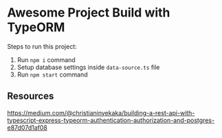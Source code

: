 # Awesome Project Build with TypeORM

Steps to run this project:

1. Run `npm i` command
2. Setup database settings inside `data-source.ts` file
3. Run `npm start` command

## Resources

https://medium.com/@christianinyekaka/building-a-rest-api-with-typescript-express-typeorm-authentication-authorization-and-postgres-e87d07d1af08
